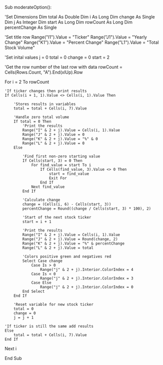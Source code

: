 Sub moderateOption():

'Set Dimensions
Dim total As Double
Dim i As Long
Dim change As Single
Dim j As Integer
Dim start As Long
Dim rowCount As Long
Dim percentChange As Single

'Set title row
Range("I1").Value = "Ticker"
Range("J1").Value = "Yearly Change"
Range("K1").Value = "Percent Change"
Range("L1").Value = "Total Stock Volume"

'Set inital values
j = 0
total = 0
change = 0
start = 2

'Get the row number of the last row with data
rowCount = Cells(Rows.Count, "A").End(xlUp).Row

For i = 2 To rowCount

    'If ticker changes then print results
    If Cells(i + 1, 1).Value <> Cells(i, 1).Value Then
    
        'Stores results in variables
        total = total + Cells(i, 7).Value
        
        'Handle zero total volume
        If total = 0 Then
            'Print the results
            Range("I" & 2 + j).Value = Cells(i, 1).Value
            Range("J" & 2 + j).Value = 0
            Range("K" & 2 + j).Value = "%" & 0
            Range("L" & 2 + j).Value = 0
        Else
        
            'Find first non-zero starting value
            If Cells(start, 3) = 0 Then
                For find_value = start To i
                    If Cells(find_value, 3).Value <> 0 Then
                        start = find_value
                        Exit For
                    End If
                Next find_value
            End If
            
            'Calculate change
            change = (Cells(i, 6) - Cells(start, 3))
            percentChange = Round((change / Cells(start, 3) * 100), 2)
            
            'Start of the next stock ticker
            start = i + 1
            
            'Print the results
            Range("I" & 2 + j).Value = Cells(i, 1).Value
            Range("J" & 2 + j).Value = Round(change, 2)
            Range("K" & 2 + j).Value = "%" & percentChange
            Range("L" & 2 + j).Value = total
            
            'Colors positive green and negatives red
            Select Case change
                Case Is > 0
                    Range("j" & 2 + j).Interior.ColorIndex = 4
                Case Is < 0
                    Range("j" & 2 + j).Interior.ColorIndex = 3
                Case Else
                    Range("j" & 2 + j).Interior.ColorIndex = 0
            End Select
        End If
        
        'Reset variable for new stock ticker
        total = 0
        change = 0
        j = j + 1
        
    'If ticker is still the same add results
    Else
        total = total + Cells(i, 7).Value
    End If
    
Next i
    
End Sub
